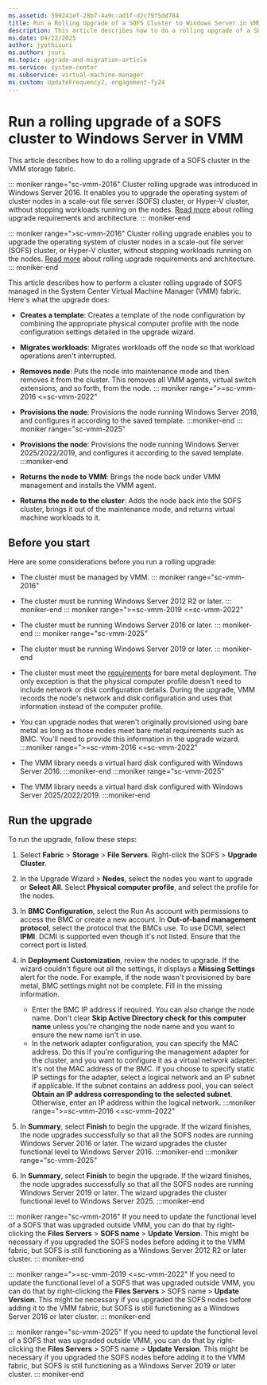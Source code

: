 ```yaml
---
ms.assetid: 599241ef-28b7-4a9c-ad1f-d2c79f5dd784
title: Run a Rolling Upgrade of a SOFS Cluster to Windows Server in VMM
description: This article describes how to do a rolling upgrade of a SOFS cluster in the VMM storage fabric.
ms.date: 04/22/2025
author: jyothisuri
ms.author: jsuri
ms.topic: upgrade-and-migration-article
ms.service: system-center
ms.subservice: virtual-machine-manager
ms.custom: UpdateFrequency2, engagement-fy24
---
```


# Run a rolling upgrade of a SOFS cluster to Windows Server in VMM

This article describes how to do a rolling upgrade of a SOFS cluster in the VMM storage fabric.

::: moniker range="sc-vmm-2016"
Cluster rolling upgrade was introduced in Windows Server 2016. It enables you to upgrade the operating system of cluster nodes in a scale-out file server (SOFS) cluster, or Hyper-V cluster, without stopping workloads running on the nodes. [Read more](/windows-server/failover-clustering/cluster-operating-system-rolling-upgrade#requirements) about rolling upgrade requirements and architecture.
::: moniker-end

::: moniker range=">sc-vmm-2016"
Cluster rolling upgrade enables you to upgrade the operating system of cluster nodes in a scale-out file server (SOFS) cluster, or Hyper-V cluster, without stopping workloads running on the nodes. [Read more](/windows-server/failover-clustering/cluster-operating-system-rolling-upgrade#requirements) about rolling upgrade requirements and architecture.
::: moniker-end

This article describes how to perform a cluster rolling upgrade of SOFS managed in the System Center Virtual Machine Manager (VMM) fabric. Here's what the upgrade does:

- **Creates a template**: Creates a template of the node configuration by combining the appropriate physical computer profile with the node configuration settings detailed in the upgrade wizard.

- **Migrates workloads**: Migrates workloads off the node so that workload operations aren't interrupted.

- **Removes node**: Puts the node into maintenance mode and then removes it from the cluster. This removes all VMM agents, virtual switch extensions, and so forth, from the node.
::: moniker range=">=sc-vmm-2016 <=sc-vmm-2022"
- **Provisions the node**: Provisions the node running Windows Server 2016, and configures it according to the saved template.
:::moniker-end
::: moniker range="sc-vmm-2025"
- **Provisions the node**: Provisions the node running Windows Server 2025/2022/2019, and configures it according to the saved template.
:::moniker-end
- **Returns the node to VMM**: Brings the node back under VMM management and installs the VMM agent.

- **Returns the node to the cluster**: Adds the node back into the SOFS cluster, brings it out of the maintenance mode, and returns virtual machine workloads to it.

## Before you start

Here are some considerations before you run a rolling upgrade:

- The cluster must be managed by VMM.
::: moniker range="sc-vmm-2016"
- The cluster must be running Windows Server 2012 R2 or later.
::: moniker-end
::: moniker range=">=sc-vmm-2019 <=sc-vmm-2022"
- The cluster must be running Windows Server 2016 or later.
::: moniker-end
::: moniker range="sc-vmm-2025"
- The cluster must be running Windows Server 2019 or later.
::: moniker-end
- The cluster must meet the [requirements](sofs-bare-metal.md#before-you-start) for bare metal deployment. The only exception is that the physical computer profile doesn't need to include network or disk configuration details. During the upgrade, VMM records the node's network and disk configuration and uses that information instead of the computer profile.

- You can upgrade nodes that weren't originally provisioned using bare metal as long as those nodes meet bare metal requirements such as BMC. You'll need to provide this information in the upgrade wizard.
:::moniker range=">=sc-vmm-2016 <=sc-vmm-2022"
- The VMM library needs a virtual hard disk configured with Windows Server 2016.
:::moniker-end
:::moniker range="sc-vmm-2025"
- The VMM library needs a virtual hard disk configured with Windows Server 2025/2022/2019.
:::moniker-end

## Run the upgrade

To run the upgrade, follow these steps:

1. Select **Fabric** > **Storage** > **File Servers**. Right-click the SOFS > **Upgrade Cluster**.

2. In the Upgrade Wizard > **Nodes**, select the nodes you want to upgrade or **Select All**. Select **Physical computer profile**, and select the profile for the nodes.

3. In **BMC Configuration**, select the Run As account with permissions to access the BMC or create a new account. In **Out-of-band management protocol**, select the protocol that the BMCs use. To use DCMI, select **IPMI**. DCMI is supported even though it's not listed. Ensure that the correct port is listed.

4. In **Deployment Customization**, review the nodes to upgrade. If the wizard couldn't figure out all the settings, it displays a **Missing Settings** alert for the node. For example, if the node wasn't provisioned by bare metal, BMC settings might not be complete. Fill in the missing information.
    - Enter the BMC IP address if required. You can also change the node name. Don't clear **Skip Active Directory check for this computer name** unless you're changing the node name and you want to ensure the new name isn't in use.
    - In the network adapter configuration, you can specify the MAC address. Do this if you're configuring the management adapter for the cluster, and you want to configure it as a virtual network adapter. It's not the MAC address of the BMC. If you choose to specify static IP settings for the adapter, select a logical network and an IP subnet if applicable. If the subnet contains an address pool, you can select **Obtain an IP address corresponding to the selected subnet**. Otherwise, enter an IP address within the logical network.
:::moniker range=">=sc-vmm-2016 <=sc-vmm-2022"
5. In **Summary**, select **Finish** to begin the upgrade. If the wizard finishes, the node upgrades successfully so that all the SOFS nodes are running Windows Server 2016 or later. The wizard upgrades the cluster functional level to Windows Server 2016.
:::moniker-end
:::moniker range="sc-vmm-2025"
5. In **Summary**, select **Finish** to begin the upgrade. If the wizard finishes, the node upgrades successfully so that all the SOFS nodes are running Windows Server 2019 or later. The wizard upgrades the cluster functional level to Windows Server 2025.
:::moniker-end

::: moniker range="sc-vmm-2016"
If you need to update the functional level of a SOFS that was upgraded outside VMM, you can do that by right-clicking the **Files Servers** > **SOFS name** > **Update Version**. This might be necessary if you upgraded the SOFS nodes before adding it to the VMM fabric, but SOFS is still functioning as a Windows Server 2012 R2 or later cluster.
::: moniker-end

::: moniker range=">=sc-vmm-2019 <=sc-vmm-2022"
If you need to update the functional level of a SOFS that was upgraded outside VMM, you can do that by right-clicking the **Files Servers** > SOFS name > **Update Version**. This might be necessary if you upgraded the SOFS nodes before adding it to the VMM fabric, but SOFS is still functioning as a Windows Server 2016 or later cluster.
::: moniker-end

::: moniker range="sc-vmm-2025"
If you need to update the functional level of a SOFS that was upgraded outside VMM, you can do that by right-clicking the **Files Servers** > SOFS name > **Update Version**. This might be necessary if you upgraded the SOFS nodes before adding it to the VMM fabric, but SOFS is still functioning as a Windows Server 2019 or later cluster.
::: moniker-end
